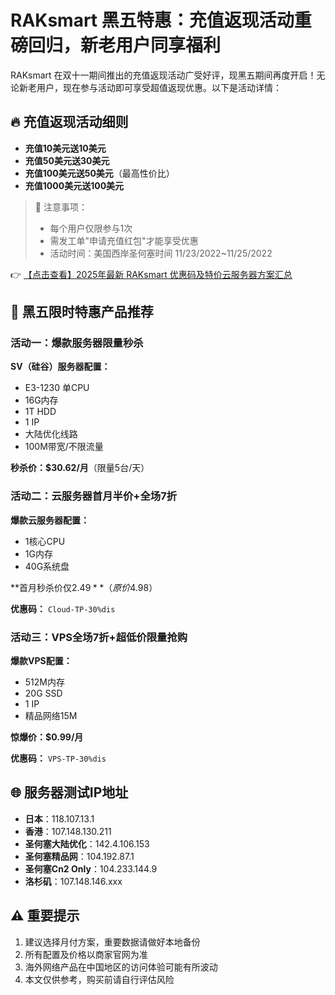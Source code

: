 # RAKsmart 黑五特惠：充值返现活动重磅回归，新老用户同享福利

RAKsmart 在双十一期间推出的充值返现活动广受好评，现黑五期间再度开启！无论新老用户，现在参与活动即可享受超值返现优惠。以下是活动详情：

## 🔥 充值返现活动细则

- **充值10美元送10美元**
- **充值50美元送30美元**
- **充值100美元送50美元**（最高性价比）
- **充值1000美元送100美元**

> 📌 注意事项：
> - 每个用户仅限参与1次
> - 需发工单"申请充值红包"才能享受优惠
> - 活动时间：美国西岸圣何塞时间 11/23/2022~11/25/2022

👉 [【点击查看】2025年最新 RAKsmart 优惠码及特价云服务器方案汇总](https://bit.ly/raksmart)

## 🚀 黑五限时特惠产品推荐

### 活动一：爆款服务器限量秒杀

**SV（硅谷）服务器配置：**
- E3-1230 单CPU
- 16G内存
- 1T HDD
- 1 IP
- 大陆优化线路
- 100M带宽/不限流量

**秒杀价：$30.62/月**（限量5台/天）

### 活动二：云服务器首月半价+全场7折

**爆款云服务器配置：**
- 1核心CPU
- 1G内存
- 40G系统盘

**首月秒杀价仅$2.49**（原价$4.98）

**优惠码：** `Cloud-TP-30%dis`

### 活动三：VPS全场7折+超低价限量抢购

**爆款VPS配置：**
- 512M内存
- 20G SSD
- 1 IP
- 精品网络15M

**惊爆价：$0.99/月**

**优惠码：** `VPS-TP-30%dis`

## 🌐 服务器测试IP地址

- **日本**：118.107.13.1
- **香港**：107.148.130.211
- **圣何塞大陆优化**：142.4.106.153
- **圣何塞精品网**：104.192.87.1
- **圣何塞Cn2 Only**：104.233.144.9
- **洛杉矶**：107.148.146.xxx

## ⚠️ 重要提示

1. 建议选择月付方案，重要数据请做好本地备份
2. 所有配置及价格以商家官网为准
3. 海外网络产品在中国地区的访问体验可能有所波动
4. 本文仅供参考，购买前请自行评估风险